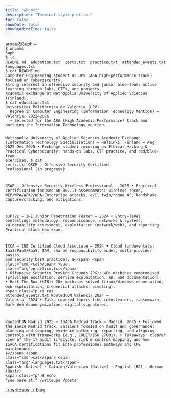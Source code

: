 ```yaml
---
title: "whoami"
description: "Terminal-style profile."
toc: false
showDate: false
showReadingTime: false
---
```


<div class="term term-wide">
  <div class="term-header"><span></span><span></span><span></span> arnau@3uph:~</div>
  <div class="term-body"><code><span class="p">$</span> <span class="cmd">whoami</span>
3uph
<span class="p">$</span> <span class="cmd">ls</span>
README.md  education.txt  certs.txt  practice.txt  attended_events.txt  languages.txt
<span class="p">$</span> <span class="cmd">cat</span> <span class="arg">README.md</span>
Computer Engineering student at UPV (ARA high-performance track) focused on cybersecurity.
Strong interest in offensive security and junior blue-team; active learning through labs, CTFs, and projects.
Academic exchange at Metropolia University of Applied Sciences (Finland).
<span class="p">$</span> <span class="cmd">cat</span> <span class="arg">education.txt</span>
Universitat Politècnica de València (UPV)
  Degree in Computer Engineering (Information Technology Mention) — Valencia, 2022–2026
  • Selected for the ARA (High Academic Performance) track and pursuing the Information Technology mention.

Metropolia University of Applied Sciences
  Academic Exchange (Information Technology Specialisation) — Helsinki, Finland — Aug 2025–Dec 2025
  • Exchange student focusing on Ethical Hacking & Practical Cybersecurity; hands-on labs, CTF practice, and red/blue-team exercises.
<span class="p">$</span> <span class="cmd">cat</span> <span class="arg">certs.txt</span>
OSCP — Offensive Security Certified Professional (in progress)

OSWP — Offensive Security Wireless Professional — 2025
  • Practical certification focused on 802.11 assessments: wireless recon, WEP/WPA/WPA2/WPA-Enterprise attacks, evil twin/rogue AP, handshake capture/cracking, and mitigations.

eJPTv2 — INE Junior Penetration Tester — 2024
  • Entry-level pentesting: methodology, reconnaissance, networks & systems, vulnerability assessment, exploitation (network/web), and reporting. Practical black-box exam.

ICCA — INE Certified Cloud Associate — 2024
  • Cloud fundamentals: IaaS/PaaS/SaaS, IAM, shared responsibility model, multi-provider basics, and security best practices.
<span class="p">$</span> <span class="cmd">cat</span> <span class="arg">practice.txt</span>
  • Offensive Security Proving Grounds (PG): 40+ machines compromised (privilege escalation, service exploitation, AD, and documentation).
  • Hack The Box (HTB): 20+ machines solved (Linux/Windows enumeration, web exploitation, credential attacks, pivoting).
<span class="p">$</span> <span class="cmd">cat</span> <span class="arg">attended_events.txt</span>
RootedCON Valencia 2024 — Valencia, 2024
  • Talks covered topics like infostealers, ransomware, Dark Web deanonymization, digital signatures.

RootedCON Madrid 2025 — ISACA Madrid Track — Madrid, 2025
  • Followed the ISACA Madrid track. Sessions focused on audit and governance: planning and scoping, evidence gathering, reporting, and aligning controls with frameworks (e.g., COBIT/ISO 27001).
  • Takeaways: clearer view of the IT audit lifecycle, risk & control mapping, and how ISACA certifications fit into professional pathways and CPE maintenance.
<span class="p">$</span> <span class="cmd">cat</span> <span class="arg">languages.txt</span>
Spanish (Native) · Catalan/Valencian (Native) · English (B2) · German (Basic)
<span class="p">$</span> <span class="cmd">echo</span> <span class="arg">"see more at:"</span>
/writeups  /posts
</code></div>
</div>

<p class="whoami-cta">
  <a class="btn-primary" href="/writeups/">→ writeups</a>
  <a class="btn-secondary" href="/posts/">→ blog</a>
</p>

